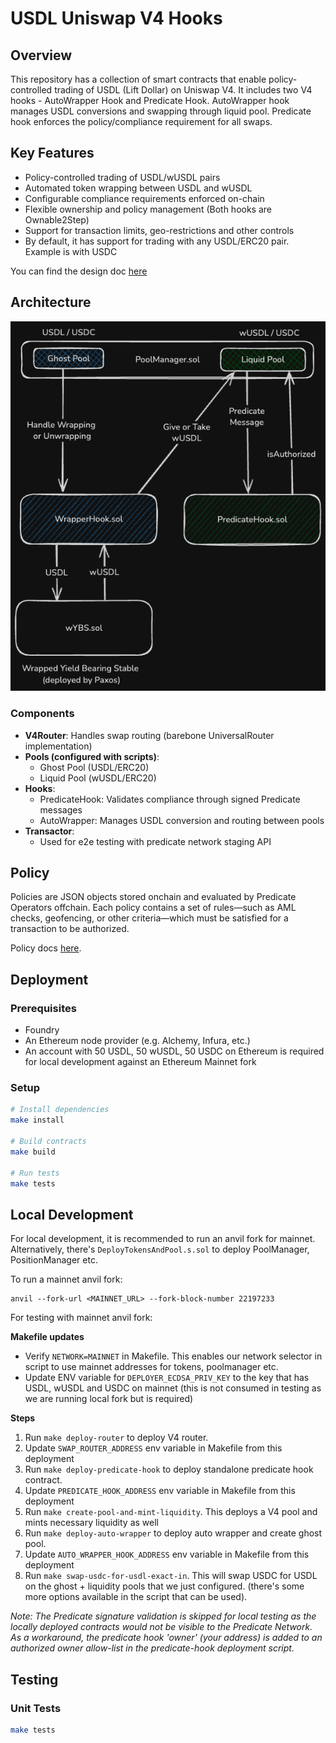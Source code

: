# USDL Uniswap V4 Hooks

## Overview

This repository has a collection of smart contracts that enable policy-controlled trading of USDL (Lift Dollar) on Uniswap V4. It includes two V4 hooks - AutoWrapper Hook and Predicate Hook. AutoWrapper hook manages USDL conversions and swapping through liquid pool. Predicate hook enforces the policy/compliance requirement for all swaps.

## Key Features

- Policy-controlled trading of USDL/wUSDL pairs
- Automated token wrapping between USDL and wUSDL
- Configurable compliance requirements enforced on-chain
- Flexible ownership and policy management (Both hooks are Ownable2Step)
- Support for transaction limits, geo-restrictions and other controls
- By default, it has support for trading with any USDL/ERC20 pair. Example is with USDC

You can find the design doc [here](https://predicate-network.notion.site/Design-Doc-Paxos-Uniswap-V4-Hooks-1e3d742b36ac80968d5df0282292e1ba?pvs=74)

## Architecture

![Architecture Diagram](assets/architecture.png)

### Components

- **V4Router**: Handles swap routing (barebone UniversalRouter implementation)
- **Pools (configured with scripts)**:
   - Ghost Pool (USDL/ERC20)
   - Liquid Pool (wUSDL/ERC20)
- **Hooks**:
   - PredicateHook: Validates compliance through signed Predicate messages
   - AutoWrapper: Manages USDL conversion and routing between pools
- **Transactor**:
   - Used for e2e testing with predicate network staging API

## Policy
Policies are JSON objects stored onchain and evaluated by Predicate Operators offchain. Each policy contains a set of 
rules—such as AML checks, geofencing, or other criteria—which must be satisfied for a transaction to be authorized.

Policy docs [here](https://docs.predicate.io/essentials/introduction).

## Deployment

### Prerequisites
- Foundry
- An Ethereum node provider (e.g. Alchemy, Infura, etc.)
- An account with 50 USDL, 50 wUSDL, 50 USDC on Ethereum is required for local development against an Ethereum Mainnet fork 

### Setup

```bash
# Install dependencies
make install

# Build contracts
make build

# Run tests
make tests
```

## Local Development
For local development, it is recommended to run an anvil fork for mainnet. Alternatively, there's `DeployTokensAndPool.s.sol` to deploy PoolManager, PositionManager etc.

To run a mainnet anvil fork: 
```
anvil --fork-url <MAINNET_URL> --fork-block-number 22197233
```

For testing with mainnet anvil fork:

**Makefile updates**
- Verify `NETWORK=MAINNET` in Makefile. This enables our network selector in script to use mainnet addresses for tokens, poolmanager etc. 
- Update ENV variable for `DEPLOYER_ECDSA_PRIV_KEY` to the key that has USDL, wUSDL and USDC on mainnet (this is not consumed in testing as we are running local fork but is required)

**Steps**
1. Run `make deploy-router` to deploy V4 router. 
2. Update `SWAP_ROUTER_ADDRESS` env variable in Makefile from this deployment
3. Run `make deploy-predicate-hook` to deploy standalone predicate hook contract. 
4. Update `PREDICATE_HOOK_ADDRESS` env variable in Makefile from this deployment
5. Run `make create-pool-and-mint-liquidity`. This deploys a V4 pool and mints necessary liquidity as well
6. Run `make deploy-auto-wrapper` to deploy auto wrapper and create ghost pool. 
7. Update `AUTO_WRAPPER_HOOK_ADDRESS` env variable in Makefile from this deployment
8. Run `make swap-usdc-for-usdl-exact-in`. This will swap USDC for USDL on the ghost + liquidity pools that we just configured. (there's some more options available in the script that can be used).

*Note: The Predicate signature validation is skipped for local testing as the locally deployed contracts would not be visible to the Predicate Network. 
As a workaround, the predicate hook 'owner' (your address) is added to an authorized owner allow-list in the predicate-hook deployment script.*

## Testing

### Unit Tests
```bash
make tests
```

